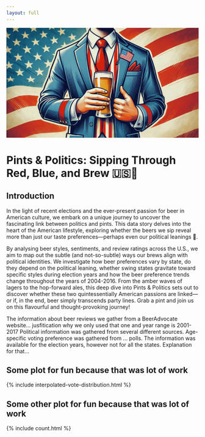 ```yaml
---
layout: full
---
```


![blablabla](assets/img/IMG_E7587.jpg)

# Pints & Politics: Sipping Through Red, Blue, and Brew 🇺🇸🍺

## Introduction

In the light of recent elections and the ever-present passion for beer in American culture, we embark on a unique journey to uncover the fascinating link between politics and pints. This data story delves into the heart of the American lifestyle, exploring whether the beers we sip reveal more than just our taste preferences—perhaps even our political leanings 🤔.


By analysing beer styles, sentiments, and review ratings across the U.S., we aim to map out the subtle (and not-so-subtle) ways our brews align with political identities. We investigate how beer preferences vary by state, do they depend on the political leaning, whether swing states gravitate toward specific styles during election years and how the beer preference trends change throughout the years of 2004-2016.
From the amber waves of lagers to the hop-forward ales, this deep dive into Pints & Politics sets out to discover whether these two quintessentially American passions are linked—or if, in the end, beer simply transcends party lines. Grab a pint and join us on this flavourful and thought-provoking journey!


The information about beer reviews we gather from a BeerAdvocate website… jusfitication why we only used that one and year range is 2001-2017
Political information was gathered from several different sources. Age-specific voting preference was gathered from … polls. The information was available for the election years, however not for all the states. Explanation for that… 


## Some plot for fun because that was lot of work

{% include interpolated-vote-distribution.html %}

## Some other plot for fun because that was lot of work

{% include count.html %}